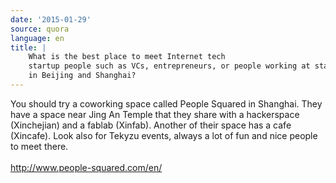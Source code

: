 ```yaml
---
date: '2015-01-29'
source: quora
language: en
title: |
    What is the best place to meet Internet tech
    startup people such as VCs, entrepreneurs, or people working at startups
    in Beijing and Shanghai?
---
```


You should try a coworking space called People Squared in Shanghai. They
have a space near Jing An Temple that they share with a hackerspace
(Xinchejian) and a fablab (Xinfab). Another of their space has a cafe
(Xincafe). Look also for Tekyzu events, always a lot of fun and nice
people to meet there.\
\
<http://www.people-squared.com/en/>
